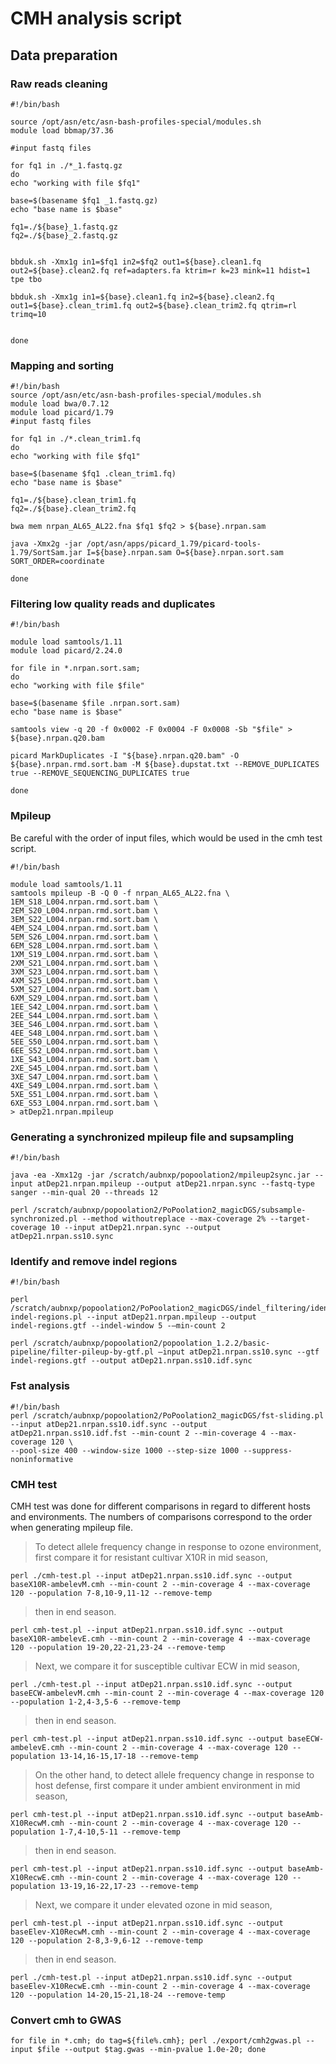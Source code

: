 # CMH analysis script

## Data preparation

### Raw reads cleaning

    #!/bin/bash

    source /opt/asn/etc/asn-bash-profiles-special/modules.sh
    module load bbmap/37.36

    #input fastq files

    for fq1 in ./*_1.fastq.gz
    do
    echo "working with file $fq1"

    base=$(basename $fq1 _1.fastq.gz)
    echo "base name is $base"

    fq1=./${base}_1.fastq.gz
    fq2=./${base}_2.fastq.gz


    bbduk.sh -Xmx1g in1=$fq1 in2=$fq2 out1=${base}.clean1.fq out2=${base}.clean2.fq ref=adapters.fa ktrim=r k=23 mink=11 hdist=1 tpe tbo

    bbduk.sh -Xmx1g in1=${base}.clean1.fq in2=${base}.clean2.fq out1=${base}.clean_trim1.fq out2=${base}.clean_trim2.fq qtrim=rl trimq=10


    done

### Mapping and sorting

    #!/bin/bash
    source /opt/asn/etc/asn-bash-profiles-special/modules.sh
    module load bwa/0.7.12
    module load picard/1.79
    #input fastq files

    for fq1 in ./*.clean_trim1.fq
    do
    echo "working with file $fq1"

    base=$(basename $fq1 .clean_trim1.fq)
    echo "base name is $base"

    fq1=./${base}.clean_trim1.fq
    fq2=./${base}.clean_trim2.fq

    bwa mem nrpan_AL65_AL22.fna $fq1 $fq2 > ${base}.nrpan.sam

    java -Xmx2g -jar /opt/asn/apps/picard_1.79/picard-tools-1.79/SortSam.jar I=${base}.nrpan.sam O=${base}.nrpan.sort.sam SORT_ORDER=coordinate

    done

### Filtering low quality reads and duplicates

    #!/bin/bash

    module load samtools/1.11
    module load picard/2.24.0

    for file in *.nrpan.sort.sam;
    do
    echo "working with file $file"

    base=$(basename $file .nrpan.sort.sam)
    echo "base name is $base"
    
    samtools view -q 20 -f 0x0002 -F 0x0004 -F 0x0008 -Sb "$file" > ${base}.nrpan.q20.bam

    picard MarkDuplicates -I "${base}.nrpan.q20.bam" -O ${base}.nrpan.rmd.sort.bam -M ${base}.dupstat.txt --REMOVE_DUPLICATES true --REMOVE_SEQUENCING_DUPLICATES true

    done

### Mpileup

Be careful with the order of input files, which would be used in the cmh test script.

    #!/bin/bash

    module load samtools/1.11
    samtools mpileup -B -Q 0 -f nrpan_AL65_AL22.fna \
    1EM_S18_L004.nrpan.rmd.sort.bam \
    2EM_S20_L004.nrpan.rmd.sort.bam \
    3EM_S22_L004.nrpan.rmd.sort.bam \
    4EM_S24_L004.nrpan.rmd.sort.bam \
    5EM_S26_L004.nrpan.rmd.sort.bam \
    6EM_S28_L004.nrpan.rmd.sort.bam \
    1XM_S19_L004.nrpan.rmd.sort.bam \
    2XM_S21_L004.nrpan.rmd.sort.bam \
    3XM_S23_L004.nrpan.rmd.sort.bam \
    4XM_S25_L004.nrpan.rmd.sort.bam \
    5XM_S27_L004.nrpan.rmd.sort.bam \
    6XM_S29_L004.nrpan.rmd.sort.bam \
    1EE_S42_L004.nrpan.rmd.sort.bam \
    2EE_S44_L004.nrpan.rmd.sort.bam \
    3EE_S46_L004.nrpan.rmd.sort.bam \
    4EE_S48_L004.nrpan.rmd.sort.bam \
    5EE_S50_L004.nrpan.rmd.sort.bam \
    6EE_S52_L004.nrpan.rmd.sort.bam \
    1XE_S43_L004.nrpan.rmd.sort.bam \
    2XE_S45_L004.nrpan.rmd.sort.bam \
    3XE_S47_L004.nrpan.rmd.sort.bam \
    4XE_S49_L004.nrpan.rmd.sort.bam \
    5XE_S51_L004.nrpan.rmd.sort.bam \
    6XE_S53_L004.nrpan.rmd.sort.bam \
    > atDep21.nrpan.mpileup

### Generating a synchronized mpileup file and supsampling

    #!/bin/bash

    java -ea -Xmx12g -jar /scratch/aubnxp/popoolation2/mpileup2sync.jar --input atDep21.nrpan.mpileup --output atDep21.nrpan.sync --fastq-type sanger --min-qual 20 --threads 12

    perl /scratch/aubnxp/popoolation2/PoPoolation2_magicDGS/subsample-synchronized.pl --method withoutreplace --max-coverage 2% --target-coverage 10 --input atDep21.nrpan.sync --output atDep21.nrpan.ss10.sync

### Identify and remove indel regions

    #!/bin/bash

    perl /scratch/aubnxp/popoolation2/PoPoolation2_magicDGS/indel_filtering/identify-indel-regions.pl --input atDep21.nrpan.mpileup --output
    indel-regions.gtf --indel-window 5 -–min-count 2

    perl /scratch/aubnxp/popoolation2/popoolation_1.2.2/basic-pipeline/filter-pileup-by-gtf.pl –input atDep21.nrpan.ss10.sync --gtf indel-regions.gtf --output atDep21.nrpan.ss10.idf.sync

### Fst analysis

    #!/bin/bash
    perl /scratch/aubnxp/popoolation2/PoPoolation2_magicDGS/fst-sliding.pl --input atDep21.nrpan.ss10.idf.sync --output atDep21.nrpan.ss10.idf.fst --min-count 2 --min-coverage 4 --max-coverage 120 \
    --pool-size 400 --window-size 1000 --step-size 1000 --suppress-noninformative 

### CMH test

CMH test was done for different comparisons in regard to different hosts and environments. The numbers of comparisons correspond to the order when generating mpileup file.

> To detect allele frequency change in response to ozone environment, first compare it for resistant cultivar X10R in mid season,

    perl ./cmh-test.pl --input atDep21.nrpan.ss10.idf.sync --output baseX10R-ambelevM.cmh --min-count 2 --min-coverage 4 --max-coverage 120 --population 7-8,10-9,11-12 --remove-temp

> then in end season.

    perl cmh-test.pl --input atDep21.nrpan.ss10.idf.sync --output baseX10R-ambelevE.cmh --min-count 2 --min-coverage 4 --max-coverage 120 --population 19-20,22-21,23-24 --remove-temp 

> Next, we compare it for susceptible cultivar ECW in mid season,

    perl ./cmh-test.pl --input atDep21.nrpan.ss10.idf.sync --output baseECW-ambelevM.cmh --min-count 2 --min-coverage 4 --max-coverage 120 --population 1-2,4-3,5-6 --remove-temp 

> then in end season.

    perl cmh-test.pl --input atDep21.nrpan.ss10.idf.sync --output baseECW-ambelevE.cmh --min-count 2 --min-coverage 4 --max-coverage 120 --population 13-14,16-15,17-18 --remove-temp

> On the other hand, to detect allele frequency change in response to host defense, first compare it under ambient environment in mid season,

    perl cmh-test.pl --input atDep21.nrpan.ss10.idf.sync --output baseAmb-X10RecwM.cmh --min-count 2 --min-coverage 4 --max-coverage 120 --population 1-7,4-10,5-11 --remove-temp

> then in end season.

    perl cmh-test.pl --input atDep21.nrpan.ss10.idf.sync --output baseAmb-X10RecwE.cmh --min-count 2 --min-coverage 4 --max-coverage 120 --population 13-19,16-22,17-23 --remove-temp

> Next, we compare it under elevated ozone in mid season,

    perl cmh-test.pl --input atDep21.nrpan.ss10.idf.sync --output baseElev-X10RecwM.cmh --min-count 2 --min-coverage 4 --max-coverage 120 --population 2-8,3-9,6-12 --remove-temp

> then in end season.

    perl ./cmh-test.pl --input atDep21.nrpan.ss10.idf.sync --output baseElev-X10RecwE.cmh --min-count 2 --min-coverage 4 --max-coverage 120 --population 14-20,15-21,18-24 --remove-temp

### Convert cmh to GWAS

    for file in *.cmh; do tag=${file%.cmh}; perl ./export/cmh2gwas.pl --input $file --output $tag.gwas --min-pvalue 1.0e-20; done

